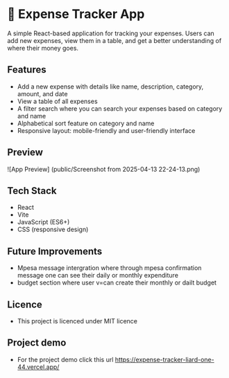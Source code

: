# 💸 Expense Tracker App

A simple React-based application for tracking your expenses. Users can add new expenses, view them in a table, and get a better understanding of where their money goes.

##  Features

- Add a new expense with details like name, description, category, amount, and date
- View a table of all expenses
- A filter search where you can search your expenses based on category and name
- Alphabetical sort feature on category and name
- Responsive layout: mobile-friendly and user-friendly interface

##  Preview

![App Preview] (public/Screenshot from 2025-04-13 22-24-13.png)

##  Tech Stack

- React
- Vite
- JavaScript (ES6+)
- CSS (responsive design)

## Future Improvements
- Mpesa message intergration where through mpesa confirmation message one can see their daily or monthly expenditure
- budget section where user v=can create their monthly or dailt budget
 
 ## Licence
 - This project is licenced under MIT licence

## Project demo
- For the project demo click this url
https://expense-tracker-liard-one-44.vercel.app/